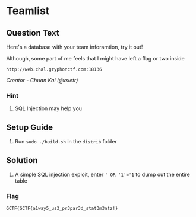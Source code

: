 # Teamlist

## Question Text
Here's a database with your team inforamtion, try it out!

Although, some part of me feels that I might have left a flag or two inside

`http://web.chal.gryphonctf.com:18136`

*Creator - Chuan Kai (@exetr)*

### Hint
1. SQL Injection may help you

## Setup Guide
1. Run `sudo ./build.sh` in the `distrib` folder

## Solution
1. A simple SQL injection exploit, enter `' OR '1'='1` to dump out the entire table
### Flag
`GCTF{GCTF{a1way5_us3_pr3par3d_stat3m3ntz!}`
